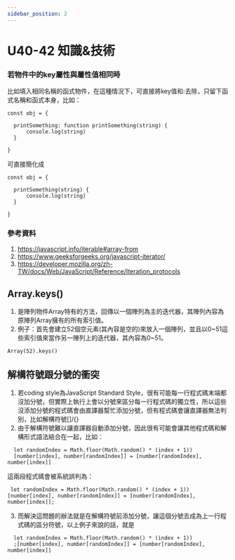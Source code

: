 ```yaml
---
sidebar_position: 2
---
```


# U40-42 知識&技術


### 若物件中的key屬性與屬性值相同時
比如填入相同名稱的函式物件，在這種情況下，可直接將key值和:去除，只留下函式名稱和函式本身，比如：

```
const obj = {

  printSomething: function printSomething(string) {
      console.log(string)
  }

}

```


可直接簡化成


```
const obj = {

  printSomething(string) {
      console.log(string)
  }

}
```



### 參考資料
1. https://javascript.info/iterable#array-from
2. https://www.geeksforgeeks.org/javascript-iterator/
3. https://developer.mozilla.org/zh-TW/docs/Web/JavaScript/Reference/Iteration_protocols


## Array.keys()
1. 是陣列物件Array特有的方法，回傳以一個陣列為主的迭代器，其陣列內容為原陣列Array擁有的所有索引值。
2. 例子：首先會建立52個空元素(其內容是空的)來放入一個陣列，並且以0~51這些索引值來當作另一陣列上的迭代器，其內容為0~51。


```
Array(52).keys()
```



## 解構符號跟分號的衝突
1. 若coding style為JavaScript Standard Style，很有可能每一行程式碼末端都沒加分號，但實際上執行上會以分號來區分每一行程式碼的獨立性，所以這些沒添加分號的程式碼會由直譯器幫忙添加分號，但有程式碼會讓直譯器無法判別，比如解構符號[]/{}
2. 由于解構符號難以讓直譯器自動添加分號，因此很有可能會讓其他程式碼和解構形式語法結合在一起，比如：

```
  let randomIndex = Math.floor(Math.random() * (index + 1))
  [number[index], number[randomIndex]] = [number[randomIndex], number[index]]
```

這兩段程式碼會被系統誤判為：

```
 let randomIndex = Math.floor(Math.random() * (index + 1)) [number[index], number[randomIndex]] = [number[randomIndex], number[index]];
```

3. 而解決這問題的辦法就是在解構符號前添加分號，讓這個分號去成為上一行程式碼的區分符號，以上例子來說的話，就是

```
  let randomIndex = Math.floor(Math.random() * (index + 1))
  ;[number[index], number[randomIndex]] = [number[randomIndex], number[index]]
```